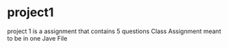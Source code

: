 # project1
project 1 is a assignment that contains 5 questions 
Class Assignment meant to be in one Jave File
